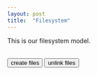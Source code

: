 ```yaml
---
layout: post
title:  "Filesystem"
---
```


This is our filesystem model.


<canvas id="myCanvas"></canvas>
<br/>
<button onclick="creator()">create files</button>
<button onclick="destroyer()">unlink files</button>
<script>
create_canvas("myCanvas");
function test_basic() {
    canvas = document.getElementById('myCanvas');
    fs = new MyFS(canvas);
    return fs;
}
var fs = test_basic();
</script>

<script>
async function creator() {
    for (var i = 0; i < 18; i++) {
        await fs.create("/newfile" + i, 0o777);
    }
}

async function destroyer() {
    for (var i = 17; i >= 0; i--) {
        await fs.unlink("/newfile" + i);
    }
}
</script>
